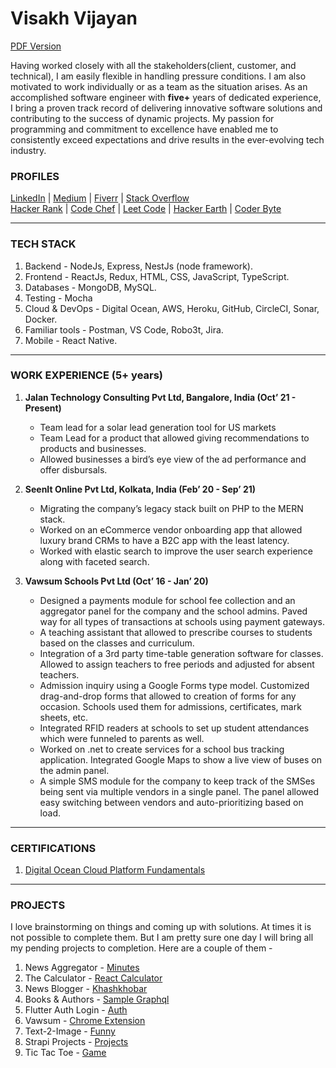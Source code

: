 # Visakh Vijayan 
[PDF Version](https://github.com/visakhvjn/visakhvjn/files/12565463/Visakh_Vijayan_Full-Stack_4%2Byrs.pdf)

Having worked closely with all the stakeholders(client, customer, and technical), I am
easily flexible in handling pressure conditions. I am also motivated to work individually
or as a team as the situation arises. As an accomplished software engineer with __five+__ years of dedicated experience, I bring a proven track record of delivering innovative software solutions and contributing to the success of dynamic projects. My passion for programming and commitment to excellence have enabled me to consistently exceed expectations and drive results in the ever-evolving tech industry.

### PROFILES
[LinkedIn](https://www.linkedin.com/in/the-visakh-vijayan/) | [Medium](https://medium.com/@vjnvisakh) | [Fiverr](https://www.fiverr.com/vjnvisakh?public_mode=true) | [Stack Overflow](https://stackoverflow.com/users/7426254/visakh-vijayan) <br /> [Hacker Rank](https://www.hackerrank.com/vjnvisakh) | [Code Chef](https://www.codechef.com/users/vjnvisakh) | [Leet Code](https://leetcode.com/visakhvjn101/) |  [Hacker Earth](https://www.hackerearth.com/@vjnvisakh) | [Coder Byte](https://coderbyte.com/profile/vjnvisakh)

<hr />

### TECH STACK

1. Backend - NodeJs, Express, NestJs (node framework).
2. Frontend - ReactJs, Redux, HTML, CSS, JavaScript, TypeScript.
3. Databases - MongoDB, MySQL.
4. Testing - Mocha
5. Cloud & DevOps - Digital Ocean, AWS, Heroku, GitHub, CircleCI, Sonar, Docker.
6. Familiar tools - Postman, VS Code, Robo3t, Jira.
7. Mobile - React Native.

<hr />

### WORK EXPERIENCE (5+ years)
1. __Jalan Technology Consulting Pvt Ltd, Bangalore, India (Oct’ 21 - Present)__
   - Team lead for a solar lead generation tool for US markets
   - Team Lead for a product that allowed giving recommendations to products and businesses.
   - Allowed businesses a bird’s eye view of the ad performance and offer disbursals.
     
2. __SeenIt Online Pvt Ltd, Kolkata, India (Feb’ 20 - Sep’ 21)__
   - Migrating the company’s legacy stack built on PHP to the MERN stack.
   - Worked on an eCommerce vendor onboarding app that allowed luxury brand CRMs to have a B2C app with the least latency.
   - Worked with elastic search to improve the user search experience along with faceted search.

3. __Vawsum Schools Pvt Ltd (Oct’ 16 - Jan’ 20)__
   - Designed a payments module for school fee collection and an aggregator panel for the company and the school admins. Paved way for all types of transactions at schools using payment gateways.
   - A teaching assistant that allowed to prescribe courses to students based on the classes and curriculum.
   - Integration of a 3rd party time-table generation software for classes. Allowed to assign teachers to free periods and adjusted for absent teachers.
   - Admission inquiry using a Google Forms type model. Customized drag-and-drop forms that allowed to creation of forms for any occasion. Schools used them for admissions, certificates, mark sheets, etc.
   - Integrated RFID readers at schools to set up student attendances which were funneled to parents as well.
   - Worked on .net to create services for a school bus tracking application. Integrated Google Maps to show a live view of buses on the admin panel.
   - A simple SMS module for the company to keep track of the SMSes being sent via multiple vendors in a single panel. The panel allowed easy switching between vendors and auto-prioritizing based on load.

<hr />

### CERTIFICATIONS

1. [Digital Ocean Cloud Platform Fundamentals](https://github.com/visakhvjn/visakhvjn/assets/17998358/ccf69d1a-0b82-4f25-b2ad-9230719cc8e2)

<hr />

### PROJECTS
I love brainstorming on things and coming up with solutions. At times it is not possible to complete them. But I am pretty sure one day I will bring all my pending projects to completion. Here are a couple of them - 

1. News Aggregator - [Minutes](https://play.google.com/store/apps/details?id=com.souparnika.minutes)
2. The Calculator - [React Calculator](https://stoic-fermi-015dbe.netlify.app/)
3. News Blogger - [Khashkhobar](http://khashkhobar.in/)
4. Books & Authors - [Sample Graphql](https://github.com/visakhvjn/books_and_authors)
5. Flutter Auth Login - [Auth](https://github.com/visakhvjn/flutter_sign_ins)
6. Vawsum - [Chrome Extension](https://chrome.google.com/webstore/detail/vawsum/nlnlaejdflfogfdekfjnlfbgbjcapmnn?hl=en)
7. Text-2-Image - [Funny](https://text2imagge.herokuapp.com/)
8. Strapi Projects - [Projects](https://github.com/strapi-projects)
9. Tic Tac Toe - [Game](https://snazzy-tapioca-7e10d9.netlify.app/)

